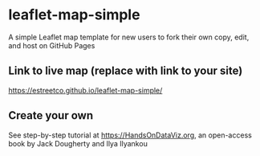 # leaflet-map-simple
A simple Leaflet map template for new users to fork their own copy, edit, and host on GitHub Pages

## Link to live map (replace with link to your site)
https://estreetco.github.io/leaflet-map-simple/

## Create your own
See step-by-step tutorial at https://HandsOnDataViz.org, an open-access book by Jack Dougherty and Ilya Ilyankou
